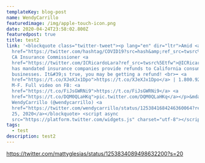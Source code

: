 ```yaml
---
templateKey: blog-post
name: WendyCarrillo
featuredimage: /img/apple-touch-icon.png
date: 2020-04-24T23:58:02.800Z
featuredpost: true
title: test2
link: '<blockquote class="twitter-tweet"><p lang="en" dir="ltr">Amid <a
  href="https://twitter.com/hashtag/COVID19?src=hash&amp;ref_src=twsrc%5Etfw">#COVID19</a>,
  CA Insurance Commissioner <a
  href="https://twitter.com/ICRicardoLara?ref_src=twsrc%5Etfw">@ICRicardoLara</a>
  has mandated insurance companies provide refunds to California consumers &amp;
  businesses. It&#39;s true, you may be getting a refund! <br>➡️ <a
  href="https://t.co/XJeXJx1Dpo">https://t.co/XJeXJx1Dpo</a> | 1.800.927.4357
  M-F. Full video on FB: <a
  href="https://t.co/FiJsGWRNi9">https://t.co/FiJsGWRNi9</a> <a
  href="https://t.co/DQM0QLaHKq">pic.twitter.com/DQM0QLaHKq</a></p>&mdash;
  WendyCarrillo (@wendycarrillo) <a
  href="https://twitter.com/wendycarrillo/status/1253841684246360064?ref_src=twsrc%5Etfw">April
  25, 2020</a></blockquote> <script async
  src="https://platform.twitter.com/widgets.js" charset="utf-8"></script>'
tags:
  - test
description: test2
---
```

<!--StartFragment-->

https://twitter.com/mattyglesias/status/1253834089498632200?s=20

<!--EndFragment-->
